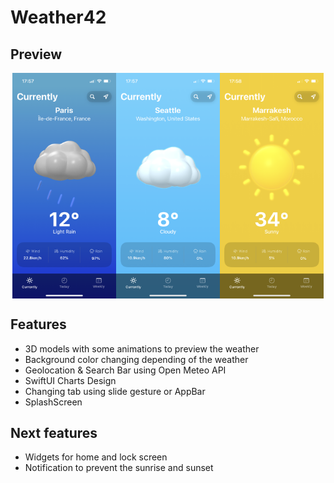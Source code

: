 # Weather42

## Preview

<div style="width: 100%; display: flex; justify-content: center; align-items: center;">
  <img src="/gitimages/IMG_3034.PNG" width="33%">
  <img src="/gitimages/IMG_3035.PNG" width="33%">
  <img src="/gitimages/IMG_3036.PNG" width="33%">
</div>

## Features
- 3D models with some animations to preview the weather
- Background color changing depending of the weather
- Geolocation & Search Bar using Open Meteo API
- SwiftUI Charts Design
- Changing tab using slide gesture or AppBar
- SplashScreen

## Next features
- Widgets for home and lock screen
- Notification to prevent the sunrise and sunset
